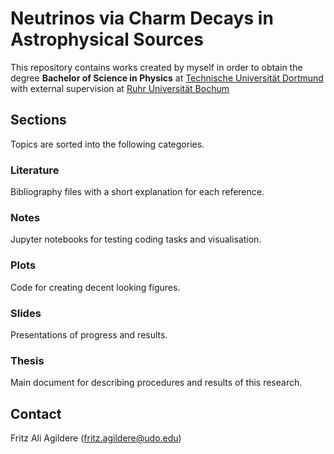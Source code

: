 # Neutrinos via Charm Decays in Astrophysical Sources

This repository contains works created by myself in order to obtain the degree **Bachelor of Science in Physics**
at [Technische Universität Dortmund](https://app.physik.tu-dortmund.de/en/) with external supervision at [Ruhr Universität Bochum](http://www.tp4.ruhr-uni-bochum.de/)

## Sections

Topics are sorted into the following categories.

### Literature

Bibliography files with a short explanation for each reference.

### Notes

Jupyter notebooks for testing coding tasks and visualisation.

### Plots

Code for creating decent looking figures.

### Slides

Presentations of progress and results.

### Thesis

Main document for describing procedures and results of this research.

## Contact

Fritz Ali Agildere ([fritz.agildere@udo.edu](mailto:fritz.agildere@udo.edu))
